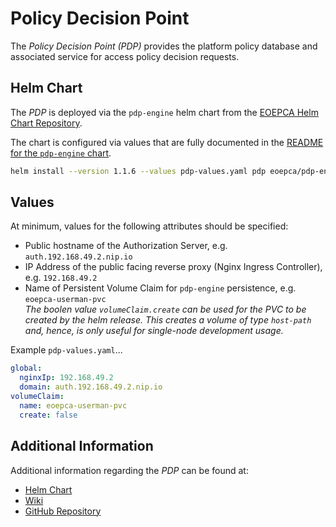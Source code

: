 # Policy Decision Point

The _Policy Decision Point (PDP)_ provides the platform policy database and associated service for access policy decision requests.

## Helm Chart

The _PDP_ is deployed via the `pdp-engine` helm chart from the [EOEPCA Helm Chart Repository](https://eoepca.github.io/helm-charts).

The chart is configured via values that are fully documented in the [README for the `pdp-engine` chart](https://github.com/EOEPCA/helm-charts/tree/main/charts/pdp-engine#readme).

```bash
helm install --version 1.1.6 --values pdp-values.yaml pdp eoepca/pdp-engine
```

## Values

At minimum, values for the following attributes should be specified:

* Public hostname of the Authorization Server, e.g. `auth.192.168.49.2.nip.io`
* IP Address of the public facing reverse proxy (Nginx Ingress Controller), e.g. `192.168.49.2`
* Name of Persistent Volume Claim for `pdp-engine` persistence, e.g. `eoepca-userman-pvc`<br>
  _The boolen value `volumeClaim.create` can be used for the PVC to be created by the helm release. This creates a volume of type `host-path` and, hence, is only useful for single-node development usage._

Example `pdp-values.yaml`...
```yaml
global:
  nginxIp: 192.168.49.2
  domain: auth.192.168.49.2.nip.io
volumeClaim:
  name: eoepca-userman-pvc
  create: false
```

## Additional Information

Additional information regarding the _PDP_ can be found at:

* [Helm Chart](https://github.com/EOEPCA/helm-charts/tree/main/charts/pdp-engine)
* [Wiki](https://github.com/EOEPCA/um-pdp-engine/wiki)
* [GitHub Repository](https://github.com/EOEPCA/um-pdp-engine)
